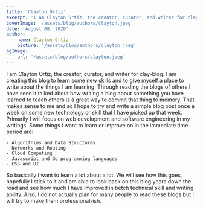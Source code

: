 ```yaml
---
title: 'Clayton Ortiz'
excerpt: 'I am Clayton Ortiz, the creator, curator, and writer for clay-blog'
coverImage: '/assets/blog/authors/clayton.jpeg'
date: 'August 08, 2020'
author: 
    name: Clayton Ortiz
    picture: '/assets/blog/authors/clayton.jpeg'
ogImage:
    url: '/assets/blog/authors/clayton.jpeg'
---
```


I am Clayton Ortiz, the creator, curator, and writer for clay-blog. I am creating this blog to learn some new skills and to give myself a place to write
about the things I am learning. Through reading the blogs of others I have seen it talked about how writing a blog about something you have learned to teach
others is a great way to commit that thing to memory. That makes sense to me and so I hope to try and write a simple blog post once a week on some new technology
or skill that I have picked up that week. Primarily I will focus on web development and software engineering in my writings. Some things I want to learn or improve
on in the immediate time period are:

    - Algorithims and Data Structures
    - Networks and Routing
    - Cloud Computing
    - Javascript and Go programming languages
    - CSS and UI

So basically I want to learn a lot about a lot. We will see how this goes, hopefully I stick to it and am able to look back on this blog years down the road and 
see how much I have improved in betch technical skill and writing ability. Also, I do not actually plan for many people to read these blogs but I will try to make them professional-ish.